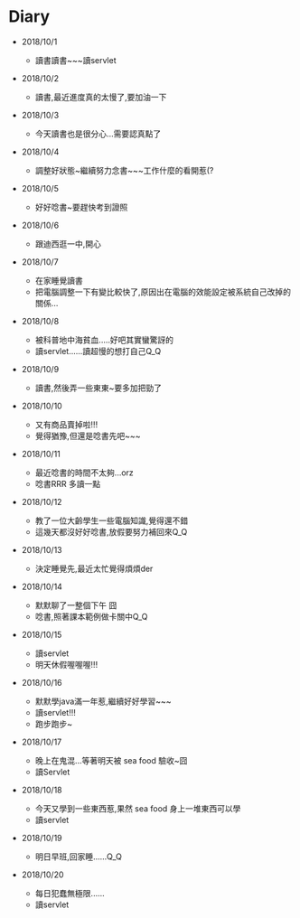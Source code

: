 # Diary

* 2018/10/1
  * 讀書讀書~~~讀servlet

* 2018/10/2
  * 讀書,最近進度真的太慢了,要加油一下

* 2018/10/3
  * 今天讀書也是很分心...需要認真點了

* 2018/10/4
  * 調整好狀態~繼續努力念書~~~工作什麼的看開惹(?

* 2018/10/5
  * 好好唸書~要趕快考到證照

* 2018/10/6
  * 跟迪西逛一中,開心

* 2018/10/7
  * 在家睡覺讀書
  * 把電腦調整一下有變比較快了,原因出在電腦的效能設定被系統自己改掉的關係...

* 2018/10/8
  * 被科普地中海貧血.....好吧其實蠻驚訝的
  * 讀servlet......讀超慢的想打自己Q_Q

* 2018/10/9
  * 讀書,然後弄一些東東~要多加把勁了

* 2018/10/10
  * 又有商品賣掉啦!!!
  * 覺得猶豫,但還是唸書先吧~~~

* 2018/10/11
  * 最近唸書的時間不太夠...orz
  * 唸書RRR 多讀一點

* 2018/10/12
  * 教了一位大齡學生一些電腦知識,覺得還不錯
  * 這幾天都沒好好唸書,放假要努力補回來Q_Q

* 2018/10/13
  * 決定睡覺先,最近太忙覺得煩煩der

* 2018/10/14
  * 默默聊了一整個下午 囧
  * 唸書,照著課本範例做卡關中Q_Q

* 2018/10/15
  * 讀servlet
  * 明天休假喔喔喔!!!

* 2018/10/16
  * 默默學java滿一年惹,繼續好好學習~~~
  * 讀servlet!!!
  * 跑步跑步~

* 2018/10/17
  * 晚上在鬼混...等著明天被 sea food 驗收~囧
  * 讀Servlet

* 2018/10/18
  * 今天又學到一些東西惹,果然 sea food 身上一堆東西可以學
  * 讀servlet

* 2018/10/19
  * 明日早班,回家睡......Q_Q

* 2018/10/20
  * 每日犯蠢無極限......
  * 讀servlet